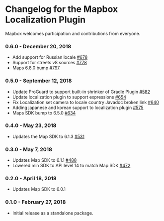 # Changelog for the Mapbox Localization Plugin

Mapbox welcomes participation and contributions from everyone.

### 0.6.0 - December 20, 2018
 - Add support for Russian locale [#678](https://github.com/mapbox/mapbox-plugins-android/pull/678)
 - Support for streets v8 sources [#778](https://github.com/mapbox/mapbox-plugins-android/pull/778)
 - Maps 6.8.0 bump [#797](https://github.com/mapbox/mapbox-plugins-android/pull/797)

### 0.5.0 - September 12, 2018
 - Update ProGuard to support built-in shrinker of Gradle Plugin [#582](https://github.com/mapbox/mapbox-plugins-android/pull/582)
 - Update localization plugin to support expressions [#654](https://github.com/mapbox/mapbox-plugins-android/pull/654)
 - Fix Localization set camera to locale country Javadoc broken link [#640](https://github.com/mapbox/mapbox-plugins-android/pull/640)
 - Adding japanese and korean support to localization plugin [#575](https://github.com/mapbox/mapbox-plugins-android/pull/575)
 - Maps SDK bump to 6.5.0 [#634](https://github.com/mapbox/mapbox-plugins-android/pull/634)

### 0.4.0 - May 23, 2018
- Updates the Map SDK to 6.1.3 [#531](https://github.com/mapbox/mapbox-plugins-android/pull/531)

### 0.3.0 - May 7, 2018
- Updates Map SDK to 6.1.1 [#488](https://github.com/mapbox/mapbox-plugins-android/pull/488)
- Lowered min SDK to API level 14 to match Map SDK [#472](https://github.com/mapbox/mapbox-plugins-android/pull/472)

### 0.2.0 - April 18, 2018
- Updates Map SDK to 6.0.1

### 0.1.0 - February 27, 2018
- Initial release as a standalone package.
